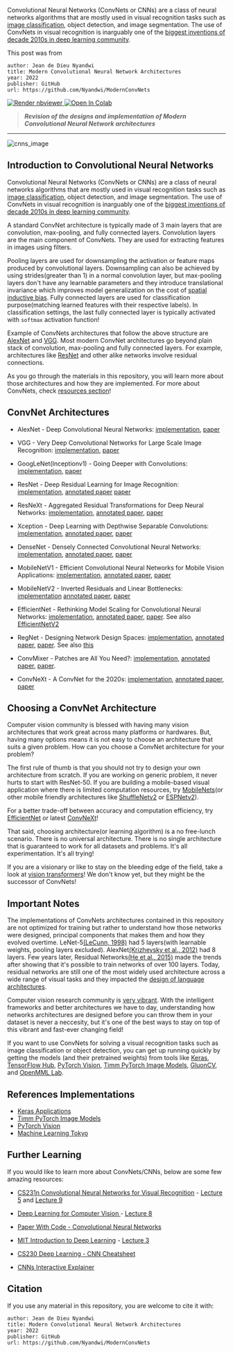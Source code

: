Convolutional Neural Networks (ConvNets or CNNs) are a class of neural networks algorithms that are mostly used in visual recognition tasks such as [image classification](https://twitter.com/Jeande_d/status/1462040682437120001), object detection, and image segmentation. The use of ConvNets in visual recognition is inarguably one of the [biggest inventions of decade 2010s in deep learning community](https://twitter.com/Jeande_d/status/1501188511281549321?s=20&t=dCZzcKKoXgvVL_8ebVDclg).

This post was from
```
author: Jean de Dieu Nyandwi
title: Modern Convolutional Neural Network Architectures
year: 2022
publisher: GitHub
url: https://github.com/Nyandwi/ModernConvNets
```

<p style='text-align: justify;'> <a href="https://nbviewer.jupyter.org/github/Nyandwi/ModernConvNets"><img src="https://raw.githubusercontent.com/jupyter/design/master/logos/Badges/nbviewer_badge.svg" alt="Render nbviewer" /> </a> <a href="https://colab.research.google.com/github/Nyandwi/ModernConvNets" target="_parent"><img src="https://colab.research.google.com/assets/colab-badge.svg" alt="Open In Colab"/></a> </p>

>***Revision of the designs and implementation of Modern Convolutional Neural Network architectures***
-------

![cnns_image](https://github.com/Nyandwi/ModernConvNets/blob/main/images/gitcover.png)

## Introduction to Convolutional Neural Networks

Convolutional Neural Networks (ConvNets or CNNs) are a class of neural networks algorithms that are mostly used in visual recognition tasks such as [image classification](https://twitter.com/Jeande_d/status/1462040682437120001), object detection, and image segmentation. The use of ConvNets in visual recognition is inarguably one of the [biggest inventions of decade 2010s in deep learning community](https://twitter.com/Jeande_d/status/1501188511281549321?s=20&t=dCZzcKKoXgvVL_8ebVDclg).

A standard ConvNet architecture is typically made of 3 main layers that are convolution, max-pooling, and fully connected layers. Convolution layers are the main component of ConvNets. They are used for extracting features in images using filters. 

Pooling layers are used for downsampling the activation or feature maps produced by convolutional layers. Downsampling can also be achieved by using strides(greater than 1) in a normal convolution layer, but max-pooling layers don't have any learnable parameters and they introduce translational invariance which improves model generalization on the cost of [spatial inductive bias](https://samiraabnar.github.io/articles/2020-05/indist). Fully connected layers are used for classification purpose(matching learned features with their respective labels). In classification settings, the last fully connected layer is typically activated with `softmax` activation function!

Example of ConvNets architectures that follow the above structure are [AlexNet](https://github.com/Nyandwi/ModernConvNets/blob/main/convnets/01-alexnet.ipynb) and [VGG](https://github.com/Nyandwi/ModernConvNets/blob/main/convnets/02-vgg.ipynb). Most modern ConvNet architectures go beyond plain stack of convolution, max-pooling and fully connected layers. For example, architectures like [ResNet](https://github.com/Nyandwi/ModernConvNets/blob/main/convnets/04-resnet.ipynb) and other alike networks involve residual connections.

As you go through the materials in this repository, you will learn more about those architectures and how they are implemented. For more about ConvNets, check [resources section](#further-learning)!

## ConvNet Architectures

* AlexNet - Deep Convolutional Neural Networks: [implementation](https://github.com/Nyandwi/ModernConvNets/blob/main/convnets/01-alexnet.ipynb), [paper](https://proceedings.neurips.cc/paper/2012/file/c399862d3b9d6b76c8436e924a68c45b-Paper.pdf)
  
* VGG - Very Deep Convolutional Networks for Large Scale Image Recognition: [implementation](https://github.com/Nyandwi/ModernConvNets/blob/main/convnets/02-vgg.ipynb), [paper](https://arxiv.org/pdf/1409.1556.pdf)
  
* GoogLeNet(Inceptionv1) - Going Deeper with Convolutions: [implementation](https://github.com/Nyandwi/ModernConvNets/blob/main/convnets/03-googlenet.ipynb), [paper](https://arxiv.org/abs/1409.4842)

* ResNet - Deep Residual Learning for Image Recognition: [implementation](https://github.com/Nyandwi/ModernConvNets/blob/main/convnets/04-resnet.ipynb), [annotated paper](https://github.com/Nyandwi/ModernConvNets/blob/main/annotated_papers/resnet.pdf) [paper](https://arxiv.org/abs/1512.03385)

* ResNeXt - Aggregated Residual Transformations for Deep Neural Networks: [implementation](https://github.com/Nyandwi/ModernConvNets/blob/main/convnets/06-resnext.ipynb), [annotated paper](https://github.com/Nyandwi/ModernConvNets/blob/main/annotated_papers/resnext.pdf), [paper](https://arxiv.org/abs/1611.05431v2)

* Xception - Deep Learning with Depthwise Separable Convolutions: [implementation](https://github.com/Nyandwi/ModernConvNets/blob/main/convnets/07-xception.ipynb), [annotated paper](https://github.com/Nyandwi/ModernConvNets/blob/main/annotated_papers/xception.pdf), [paper](https://arxiv.org/abs/1610.02357)

* DenseNet - Densely Connected Convolutional Neural Networks: [implementation](https://github.com/Nyandwi/ModernConvNets/blob/main/convnets/05-densenet.ipynb), [annotated paper](annotated_papers/densenet.pdf), [paper](https://arxiv.org/abs/1608.06993v5)

* MobileNetV1 - Efficient Convolutional Neural Networks for Mobile Vision Applications: [implementation](https://github.com/Nyandwi/ModernConvNets/blob/main/convnets/08-mobilenet.ipynb), [annotated paper](https://github.com/Nyandwi/ModernConvNets/blob/main/annotated_papers/mobilenet.pdf), [paper](https://arxiv.org/abs/1704.04861v1)

* MobileNetV2 - Inverted Residuals and Linear Bottlenecks: [implementation](https://github.com/Nyandwi/ModernConvNets/blob/main/convnets/09-mobilenetv2.ipynb) [annotated paper](https://github.com/Nyandwi/ModernConvNets/blob/main/annotated_papers/mobilenetv2.pdf), [paper](https://arxiv.org/abs/1801.04381)

* EfficientNet - Rethinking Model Scaling for Convolutional Neural Networks: [implementation](https://github.com/Nyandwi/ModernConvNets/blob/main/convnets/10-efficientnet.ipynb), [annotated paper](https://github.com/Nyandwi/ModernConvNets/blob/main/annotated_papers/efficientnetv1.pdf), [paper](https://arxiv.org/abs/1905.11946v5). See also [EfficientNetV2](https://arxiv.org/abs/2104.00298v3)

* RegNet - Designing Network Design Spaces: [implementation](https://github.com/Nyandwi/ModernConvNets/blob/main/convnets/11-regnet.ipynb), [annotated paper](https://github.com/Nyandwi/ModernConvNets/blob/main/annotated_papers/regnet.pdf), [paper](https://arxiv.org/abs/2003.13678). See also [this](https://arxiv.org/abs/2103.06877)

* ConvMixer - Patches are All You Need?: [implementation](https://github.com/Nyandwi/ModernConvNets/blob/main/convnets/12-convmixer.ipynb), [annotated paper](https://github.com/Nyandwi/ModernConvNets/blob/main/annotated_papers/convmixer.pdf), [paper](https://openreview.net/pdf?id=TVHS5Y4dNvM).

* ConvNeXt - A ConvNet for the 2020s: [implementation](https://github.com/Nyandwi/ModernConvNets/blob/main/convnets/13-convnext.ipynb), [annotated paper](https://github.com/Nyandwi/ModernConvNets/blob/main/annotated_papers/convnexts.pdf), [paper](https://arxiv.org/abs/2201.03545)

## Choosing a ConvNet Architecture

Computer vision community is blessed with having many vision architectures that work great across many platforms or hardwares. But, having many options means it is not easy to choose an architecture that suits a given problem. How can you choose a ConvNet architecture for your problem?

The first rule of thumb is that you should not try to design your own architecture from scratch. If you are working on generic problem, it never hurts to start with ResNet-50. If you are building a mobile-based visual application where there is limited computation resources, try [MobileNets](https://arxiv.org/abs/1801.04381)(or other mobile friendly architectures like [ShuffleNetv2](https://arxiv.org/abs/1807.11164) or [ESPNetv2](https://arxiv.org/abs/1811.11431)). 

For a better trade-off between accuracy and computation efficiency, try [EfficientNet](https://github.com/Nyandwi/ModernConvNets/blob/main/convnets/10-efficientnet.ipynb) or latest [ConvNeXt](https://github.com/Nyandwi/ModernConvNets/blob/main/convnets/13-convnext.ipynb)!

That said, choosing architecture(or learning algorithm) is a no free-lunch scenario. There is no universal architecture. There is no single architecture that is guaranteed to work for all datasets and problems. It's all experimentation. It's all trying!

If you are a visionary or like to stay on the bleeding edge of the field, take a look at [vision transformers](https://paperswithcode.com/method/vision-transformer)! We don't know yet, but they might be the successor of ConvNets!


## Important Notes

The implementations of ConvNets architectures contained in this repository are not optimized for training but rather to understand how those networks were designed, principal components that makes them and how they evolved overtime. LeNet-5[(LeCunn, 1998)](http://vision.stanford.edu/cs598_spring07/papers/Lecun98.pdf) had 5 layers(with learnable weights, pooling layers excluded). AlexNet[(Krizhevsky et al., 2012)](https://proceedings.neurips.cc/paper/2012/file/c399862d3b9d6b76c8436e924a68c45b-Paper.pdf) had 8 layers. Few years later, Residual Networks[(He et al., 2015)](https://arxiv.org/abs/1512.03385) made the trends after showing that it's possible to train networks of over 100 layers. Today, residual networks are still one of the most widely used architecture across a wide range of visual tasks and they impacted the [design of language architectures](https://arxiv.org/abs/2203.00555). 

Computer vision research community is [very vibrant](https://twitter.com/Jeande_d/status/1446468370182799364).
With the intelligent frameworks and better architectures we have to day, understanding how networks architectures are designed before you can throw them in your dataset is never a neccesity, but it's one of the best ways to stay on top of this vibrant and fast-ever changing field!

If you want to use ConvNets for solving a visual recognition tasks such as image classification or object detection, you can get up running quickly by getting the models (and their pretrained weights) from tools like [Keras](https://keras.io), [TensorFlow Hub](https://tfhub.dev), [PyTorch Vision](https://github.com/pytorch/vision), [Timm PyTorch Image Models](https://github.com/rwightman/pytorch-image-models), [GluonCV](https://cv.gluon.ai), and [OpenMML Lab](https://github.com/open-mmlab).

## References Implementations

* [Keras Applications](https://github.com/keras-team/keras/tree/master/keras/applications)
* [Timm PyTorch Image Models](https://github.com/rwightman/pytorch-image-models)
* [PyTorch Vision](https://github.com/pytorch/vision)
* [Machine Learning Tokyo](https://github.com/Machine-Learning-Tokyo/CNN-Architectures)

## Further Learning

If you would like to learn more about ConvNets/CNNs, below are some few amazing resources:

* [CS231n Convolutional Neural Networks for Visual Recognition](http://cs231n.stanford.edu) - [Lecture 5](https://www.youtube.com/watch?v=bNb2fEVKeEo&list=PL3FW7Lu3i5JvHM8ljYj-zLfQRF3EO8sYv&index=5) and [Lecture 9](https://www.youtube.com/watch?v=DAOcjicFr1Y&list=PL3FW7Lu3i5JvHM8ljYj-zLfQRF3EO8sYv&index=9)

* [Deep Learning for Computer Vision ](https://www.youtube.com/playlist?list=PL5-TkQAfAZFbzxjBHtzdVCWE0Zbhomg7r) - [Lecture 8](https://www.youtube.com/watch?v=XaZIlVrIO-Q&list=PL5-TkQAfAZFbzxjBHtzdVCWE0Zbhomg7r&index=8)

* [Paper With Code - Convolutional Neural Networks](https://paperswithcode.com/methods/category/convolutional-neural-networks)

* [MIT Introduction to Deep Learning](http://introtodeeplearning.com) - [Lecture 3](https://www.youtube.com/watch?v=AjtX1N_VT9E&list=PLtBw6njQRU-rwp5__7C0oIVt26ZgjG9NI&index=4)

* [CS230 Deep Learning - CNN Cheatsheet](https://stanford.edu/~shervine/teaching/cs-230/cheatsheet-convolutional-neural-networks)

* [CNNs Interactive Explainer](https://poloclub.github.io/cnn-explainer/)

## Citation

If you use any material in this repository, you are welcome to cite it with:
```
author: Jean de Dieu Nyandwi
title: Modern Convolutional Neural Network Architectures
year: 2022
publisher: GitHub
url: https://github.com/Nyandwi/ModernConvNets
```
